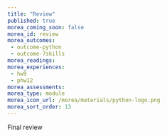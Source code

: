 ```yaml
---
title: "Review"
published: true
morea_coming_soon: false
morea_id: review
morea_outcomes:
 - outcome-python
 - outcome-7skills
morea_readings:
morea_experiences:
 - hw9
 - phw12
morea_assessments:
morea_type: module
morea_icon_url: /morea/materials/python-logo.png
morea_sort_order: 13
---
```


Final review